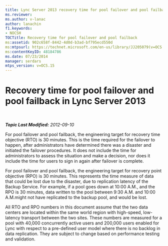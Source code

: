 ```yaml
---
title: Lync Server 2013 recovery time for pool failover and pool failback
ms.reviewer: 
ms.author: v-lanac
author: lanachin
f1.keywords:
- NOCSH
TOCTitle: Recovery time for pool failover and pool failback
ms:assetid: 902c658f-8442-4d0d-b3ad-bf795ecd550d
ms:mtpsurl: https://technet.microsoft.com/en-us/library/JJ205079(v=OCS.15)
ms:contentKeyID: 48184786
ms.date: 07/23/2014
manager: serdars
mtps_version: v=OCS.15
---
```


<div data-xmlns="http://www.w3.org/1999/xhtml">

<div class="topic" data-xmlns="http://www.w3.org/1999/xhtml" data-msxsl="urn:schemas-microsoft-com:xslt" data-cs="https://msdn.microsoft.com/">

<div data-asp="https://msdn2.microsoft.com/asp">

# Recovery time for pool failover and pool failback in Lync Server 2013

</div>

<div id="mainSection">

<div id="mainBody">

<span> </span>

_**Topic Last Modified:** 2012-09-10_

For pool failover and pool failback, the engineering target for recovery time objective (RTO) is 30 minutes. This is the time required for the failover to happen, after administrators have determined there was a disaster and initiated the failover procedures. It does not include the time for administrators to assess the situation and make a decision, nor does it include the time for users to sign in again after failover is complete.

For pool failover and pool failback, the engineering target for recovery point objective (RPO) is 30 minutes. This represents the time measure of data that could be lost due to the disaster, due to replication latency of the Backup Service. For example, if a pool goes down at 10:00 A.M., and the RPO is 30 minutes, data written to the pool between 9:30 A.M. and 10:00 A.M.might not have replicated to the backup pool, and would be lost.

All RTO and RPO numbers in this document assume that the two data centers are located within the same world region with high-speed, low-latency transport between the two sites. These numbers are measured for a pool with 40,000 concurrently active users and 200,000 users enabled for Lync with respect to a pre-defined user model where there is no backlog in data replication. They are subject to change based on performance testing and validation.

</div>

<span> </span>

</div>

</div>

</div>

